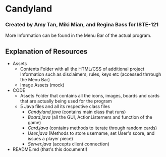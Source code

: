 # Candyland
### Created by Amy Tan, Miki Mian, and Regina Bass for ISTE-121

More Information can be found in the Menu Bar of the actual program.

## Explanation of Resources
 - Assets
    - Contents Folder with all the HTML/CSS of additional project Information such as disclaimers, rules, keys etc (accessed thrrough the Menu Bar)
    - Image Assets (mock)
 - CODE
    - Assets Folder that contains all the icons, images, boards and cards that are actually being used for the program
    - 5 Java files and all its respective class files
      - *Candyland.java* (contains main class that runs)
      - *Board.java* (all the GUI, ActionListerners and function of the game)
      - *Card.java* (contains methods to iterate through random cards)
      - *User.java* (Methods to store username, set User's score, and issues a player piece)
      - *Server.java* (accepts client connection)
 - README.md (that's this document!)
